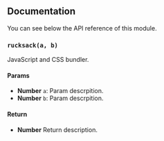 ## Documentation

You can see below the API reference of this module.

### `rucksack(a, b)`
JavaScript and CSS bundler.

#### Params
- **Number** `a`: Param descrpition.
- **Number** `b`: Param descrpition.

#### Return
- **Number** Return description.

